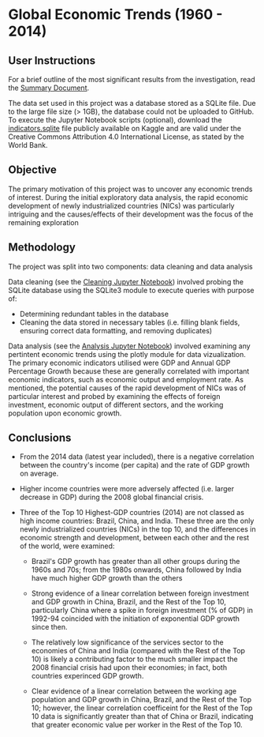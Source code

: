 # Global Economic Trends (1960 - 2014)

## User Instructions
For a brief outline of the most significant results from the investigation, read the [Summary Document](https://github.com/dilraj451/WDI-Analysis/blob/main/summary_document.pdf).

The data set used in this project was a database stored as a SQLite file. Due to the large file size (> 1GB), the database could not be uploaded to GitHub. To execute the Jupyter Notebook scripts (optional), download the [indicators.sqlite](https://www.kaggle.com/datasets/psycon/world-development-indicators/download?datasetVersionNumber=21) file publicly available on Kaggle and are valid under the Creative Commons Attribution 4.0 International License, as stated by the World Bank.

## Objective
The primary motivation of this project was to uncover any economic trends of interest. During the initial exploratory data analysis, the rapid economic development of newly industrialized countries (NICs) was particularly intriguing and the causes/effects of their development was the focus of the remaining exploration

## Methodology
The project was split into two components: data cleaning and data analysis

Data cleaning (see the [Cleaning Jupyter Notebook](https://github.com/dilraj451/WDI-Analysis/blob/main/cleaning.ipynb)) involved probing the SQLite database using the SQLite3 module to execute queries with purpose of:

* Determining redundant tables in the database
* Cleaning the data stored in necessary tables (i.e. filling blank fields, ensuring correct data formatting, and removing duplicates)

Data analysis (see the [Analysis Jupyter Notebook](https://github.com/dilraj451/WDI-Analysis/blob/main/analysis.ipynb)) involved examining any pertintent economic trends using the plotly module for data vizualization. The primary economic indicators utilised were GDP and Annual GDP Percentage Growth because these are generally correlated with important economic indicators, such as economic output and employment rate. As mentioned, the potential causes of the rapid development of NICs was of particular interest and probed by examining the effects of foreign investment, economic output of different sectors, and the working population upon economic growth.

## Conclusions
* From the 2014 data (latest year included), there is a negative correlation between the country's income (per capita) and the rate of GDP growth on average.

* Higher income countries were more adversely affected (i.e. larger decrease in GDP) during the 2008 global financial crisis.

* Three of the Top 10 Highest-GDP countries (2014) are not classed as high income countries: Brazil, China, and India. These three are the only newly industrialized countries (NICs) in the top 10, and the differences in economic strength and development, between each other and the rest of the world, were examined:
    * Brazil's GDP growth has greater than all other groups during the 1960s and 70s; from the 1980s onwards, China followed by India have much higher GDP growth than the others

    * Strong evidence of a linear correlation between foreign investment and GDP growth in China, Brazil, and the Rest of the Top 10, particularly China where a spike in foreign investment (% of GDP) in 1992-94 coincided with the initiation of exponential GDP growth since then.

    * The relatively low significance of the services sector to the economies of China and India (compared with the Rest of the Top 10) is likely a contributing factor to the much smaller impact the 2008 financial crisis had upon their economies; in fact, both countries experinced GDP growth.
    
    * Clear evidence of a linear correlation between the working age population and GDP growth in China, Brazil, and the Rest of the Top 10; however, the linear correlation coefficeint for the Rest of the Top 10 data is significantly greater than that of China or Brazil, indicating that greater economic value per worker in the Rest of the Top 10.
